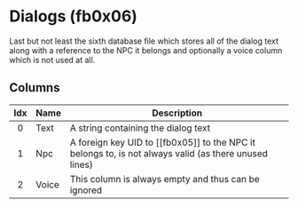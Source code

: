 # Dialogs (fb0x06)
Last but not least the sixth database file which stores all of the dialog text along with a reference to the NPC it belongs and optionally a voice column which is not used at all.

## Columns

| Idx | Name | Description |
|:---:|------|-------------|
|  0  | Text | A string containing the dialog text |
|  1  | Npc  | A foreign key UID to [[fb0x05]] to the NPC it belongs to, is not always valid (as there unused lines) |
|  2  | Voice | This column is always empty and thus can be ignored |